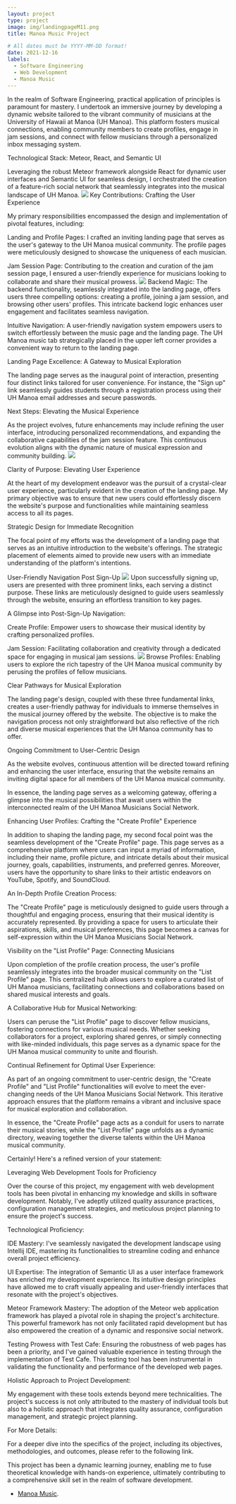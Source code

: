 ```yaml
---
layout: project
type: project
image: img/landingpageM11.png
title: Manoa Music Project

# All dates must be YYYY-MM-DD format!
date: 2021-12-16
labels:
  - Software Engineering
  - Web Development
  - Manoa Music
---
```



In the realm of Software Engineering, practical application of principles is paramount for mastery. I undertook an immersive journey by developing a dynamic website tailored to the vibrant community of musicians at the University of Hawaii at Manoa (UH Manoa). This platform fosters musical connections, enabling community members to create profiles, engage in jam sessions, and connect with fellow musicians through a personalized inbox messaging system.

Technological Stack: Meteor, React, and Semantic UI

Leveraging the robust Meteor framework alongside React for dynamic user interfaces and Semantic UI for seamless design, I orchestrated the creation of a feature-rich social network that seamlessly integrates into the musical landscape of UH Manoa.
<img class="img-fluid" src="../img/LandingM3.png">
Key Contributions: Crafting the User Experience

My primary responsibilities encompassed the design and implementation of pivotal features, including:

Landing and Profile Pages: I crafted an inviting landing page that serves as the user's gateway to the UH Manoa musical community. The profile pages were meticulously designed to showcase the uniqueness of each musician.

Jam Session Page: Contributing to the creation and curation of the jam session page, I ensured a user-friendly experience for musicians looking to collaborate and share their musical prowess.
<img class="img-fluid" src="../img/ListJamSessions.png">
Backend Magic: The backend functionality, seamlessly integrated into the landing page, offers users three compelling options: creating a profile, joining a jam session, and browsing other users' profiles. This intricate backend logic enhances user engagement and facilitates seamless navigation.

Intuitive Navigation: A user-friendly navigation system empowers users to switch effortlessly between the music page and the landing page. The UH Manoa music tab strategically placed in the upper left corner provides a convenient way to return to the landing page.

Landing Page Excellence: A Gateway to Musical Exploration

The landing page serves as the inaugural point of interaction, presenting four distinct links tailored for user convenience. For instance, the "Sign up" link seamlessly guides students through a registration process using their UH Manoa email addresses and secure passwords.

Next Steps: Elevating the Musical Experience

As the project evolves, future enhancements may include refining the user interface, introducing personalized recommendations, and expanding the collaborative capabilities of the jam session feature. This continuous evolution aligns with the dynamic nature of musical expression and community building.
<img class="img-fluid" src="../img/createS (1).png">

Clarity of Purpose: Elevating User Experience

At the heart of my development endeavor was the pursuit of a crystal-clear user experience, particularly evident in the creation of the landing page. My primary objective was to ensure that new users could effortlessly discern the website's purpose and functionalities while maintaining seamless access to all its pages.

Strategic Design for Immediate Recognition

The focal point of my efforts was the development of a landing page that serves as an intuitive introduction to the website's offerings. The strategic placement of elements aimed to provide new users with an immediate understanding of the platform's intentions.

User-Friendly Navigation Post Sign-Up
<img class="img-fluid" src="../img/createpro.png">
Upon successfully signing up, users are presented with three prominent links, each serving a distinct purpose. These links are meticulously designed to guide users seamlessly through the website, ensuring an effortless transition to key pages.

A Glimpse into Post-Sign-Up Navigation:

Create Profile: Empower users to showcase their musical identity by crafting personalized profiles.

Jam Session: Facilitating collaboration and creativity through a dedicated space for engaging in musical jam sessions.
<img class="img-fluid" src="../img/CreateJamSession.png">
Browse Profiles: Enabling users to explore the rich tapestry of the UH Manoa musical community by perusing the profiles of fellow musicians.

Clear Pathways for Musical Exploration

The landing page's design, coupled with these three fundamental links, creates a user-friendly pathway for individuals to immerse themselves in the musical journey offered by the website. The objective is to make the navigation process not only straightforward but also reflective of the rich and diverse musical experiences that the UH Manoa community has to offer.

Ongoing Commitment to User-Centric Design

As the website evolves, continuous attention will be directed toward refining and enhancing the user interface, ensuring that the website remains an inviting digital space for all members of the UH Manoa musical community.

In essence, the landing page serves as a welcoming gateway, offering a glimpse into the musical possibilities that await users within the interconnected realm of the UH Manoa Musicians Social Network.



Enhancing User Profiles: Crafting the "Create Profile" Experience

In addition to shaping the landing page, my second focal point was the seamless development of the "Create Profile" page. This page serves as a comprehensive platform where users can input a myriad of information, including their name, profile picture, and intricate details about their musical journey, goals, capabilities, instruments, and preferred genres. Moreover, users have the opportunity to share links to their artistic endeavors on YouTube, Spotify, and SoundCloud.

An In-Depth Profile Creation Process:

The "Create Profile" page is meticulously designed to guide users through a thoughtful and engaging process, ensuring that their musical identity is accurately represented. By providing a space for users to articulate their aspirations, skills, and musical preferences, this page becomes a canvas for self-expression within the UH Manoa Musicians Social Network.

Visibility on the "List Profile" Page: Connecting Musicians

Upon completion of the profile creation process, the user's profile seamlessly integrates into the broader musical community on the "List Profile" page. This centralized hub allows users to explore a curated list of UH Manoa musicians, facilitating connections and collaborations based on shared musical interests and goals.

A Collaborative Hub for Musical Networking:

Users can peruse the "List Profile" page to discover fellow musicians, fostering connections for various musical needs. Whether seeking collaborators for a project, exploring shared genres, or simply connecting with like-minded individuals, this page serves as a dynamic space for the UH Manoa musical community to unite and flourish.

Continual Refinement for Optimal User Experience:

As part of an ongoing commitment to user-centric design, the "Create Profile" and "List Profile" functionalities will evolve to meet the ever-changing needs of the UH Manoa Musicians Social Network. This iterative approach ensures that the platform remains a vibrant and inclusive space for musical exploration and collaboration.

In essence, the "Create Profile" page acts as a conduit for users to narrate their musical stories, while the "List Profile" page unfolds as a dynamic directory, weaving together the diverse talents within the UH Manoa musical community.



Certainly! Here's a refined version of your statement:

Leveraging Web Development Tools for Proficiency

Over the course of this project, my engagement with web development tools has been pivotal in enhancing my knowledge and skills in software development. Notably, I've adeptly utilized quality assurance practices, configuration management strategies, and meticulous project planning to ensure the project's success.

Technological Proficiency:

IDE Mastery: I've seamlessly navigated the development landscape using Intellij IDE, mastering its functionalities to streamline coding and enhance overall project efficiency.

UI Expertise: The integration of Semantic UI as a user interface framework has enriched my development experience. Its intuitive design principles have allowed me to craft visually appealing and user-friendly interfaces that resonate with the project's objectives.

Meteor Framework Mastery: The adoption of the Meteor web application framework has played a pivotal role in shaping the project's architecture. This powerful framework has not only facilitated rapid development but has also empowered the creation of a dynamic and responsive social network.

Testing Prowess with Test Cafe: Ensuring the robustness of web pages has been a priority, and I've gained valuable experience in testing through the implementation of Test Cafe. This testing tool has been instrumental in validating the functionality and performance of the developed web pages.

Holistic Approach to Project Development:

My engagement with these tools extends beyond mere technicalities. The project's success is not only attributed to the mastery of individual tools but also to a holistic approach that integrates quality assurance, configuration management, and strategic project planning.

For More Details:

For a deeper dive into the specifics of the project, including its objectives, methodologies, and outcomes, please refer to the following link.

This project has been a dynamic learning journey, enabling me to fuse theoretical knowledge with hands-on experience, ultimately contributing to a comprehensive skill set in the realm of software development.
  * [Manoa Music](https://github.com/manoa-music).
